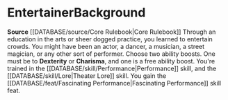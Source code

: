 ﻿---
ability:
- Dexterity
- Charisma
ability_boost:
- Dexterity
- Charisma
feat: '[[DATABASE/feat/Fascinating Performance|Fascinating Performance]]'
id: '13'
name: Entertainer
rarity: Common
skill:
- '[[DATABASE/skill/Performance|Performance]]'
- Theater [[DATABASE/skill/Lore|Lore]]
source: '[[DATABASE/source/Core Rulebook|Core Rulebook]]'
subcategory: general
type: Background

---
# Entertainer<span class="item-type">Background</span>

**Source** [[DATABASE/source/Core Rulebook|Core Rulebook]] 
Through an education in the arts or sheer dogged practice, you learned to entertain crowds. You might have been an actor, a dancer, a musician, a street magician, or any other sort of performer.
Choose two ability boosts. One must be to **Dexterity** or **Charisma**, and one is a free ability boost.
You're trained in the [[DATABASE/skill/Performance|Performance]] skill, and the [[DATABASE/skill/Lore|Theater Lore]] skill. You gain the [[DATABASE/feat/Fascinating Performance|Fascinating Performance]] skill feat.